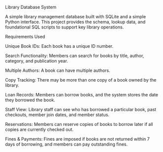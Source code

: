 Library Database System

A simple library management database built with SQLite and a simple Python interface. This project provides the schema, lookup data, and foundational SQL scripts to support key library operations.

Requirements Used

Unique Book IDs: Each book has a unique ID number.

Search Functionality: Members can search for books by title, author, category, and publication year.

Multiple Authors: A book can have multiple authors.

Copy Tracking: There may be more than one copy of a book owned by the library.

Loan Records: Members can borrow books, and the system stores the date they borrowed the book.

Staff View: Library staff can see who has borrowed a particular book, past checkouts, member join dates, and member status.

Reservations: Members can reserve copies of books to borrow later if all copies are currently checked out.

Fines & Payments: Fines are imposed if books are not returned within 7 days of borrowing, and members can pay outstanding fines.
